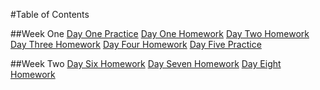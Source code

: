 #Table of Contents

##Week One
[Day One Practice](http://crowjm.github.io/tiy_assignments/day_01_practice)
[Day One Homework](http://crowjm.github.io/tiy_assignments/day_01)
[Day Two Homework](http://crowjm.github.io/tiy_assignments/day_02)
[Day Three Homework](http://crowjm.github.io/tiy_assignments/day_03)
[Day Four Homework](http://crowjm.github.io/tiy_assignments/day_04)
[Day Five Practice](http://crowjm.github.io/tiy_assignments/about-me-extra)

##Week Two
[Day Six Homework](http://crowjm.github.io/tiy_assignments/06_cool_design_agency)
[Day Seven Homework](http://crowjm.github.io/tiy_assignments/day_07)
[Day Eight Homework](http://crowjm.github.io/tiy_assignments/day_08)
